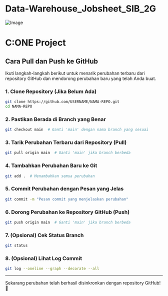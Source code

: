 # Data-Warehouse_Jobsheet_SIB_2G

![Image](https://github.com/user-attachments/assets/8e6b0f73-18c2-456e-b0be-644e22e60414)

# C:ONE Project

## Cara Pull dan Push ke GitHub

Ikuti langkah-langkah berikut untuk menarik perubahan terbaru dari repository GitHub dan mendorong perubahan baru yang telah Anda buat.

### 1. Clone Repository (Jika Belum Ada)
```bash
git clone https://github.com/USERNAME/NAMA-REPO.git
cd NAMA-REPO
```

### 2. Pastikan Berada di Branch yang Benar
```bash
git checkout main  # Ganti 'main' dengan nama branch yang sesuai
```

### 3. Tarik Perubahan Terbaru dari Repository (Pull)
```bash
git pull origin main  # Ganti 'main' jika branch berbeda
```

### 4. Tambahkan Perubahan Baru ke Git
```bash
git add .  # Menambahkan semua perubahan
```

### 5. Commit Perubahan dengan Pesan yang Jelas
```bash
git commit -m "Pesan commit yang menjelaskan perubahan"
```

### 6. Dorong Perubahan ke Repository GitHub (Push)
```bash
git push origin main  # Ganti 'main' jika branch berbeda
```

### 7. (Opsional) Cek Status Branch
```bash
git status
```

### 8. (Opsional) Lihat Log Commit
```bash
git log --oneline --graph --decorate --all
```

---
Sekarang perubahan telah berhasil disinkronkan dengan repository GitHub! 🚀
